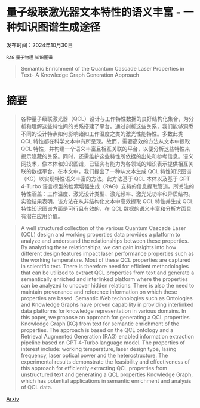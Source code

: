 # 量子级联激光器文本特性的语义丰富 - 一种知识图谱生成途径

发布时间：2024年10月30日

`RAG` `量子物理` `知识图谱`

> Semantic Enrichment of the Quantum Cascade Laser Properties in Text- A Knowledge Graph Generation Approach

# 摘要

> 各种量子级联激光器（QCL）设计与工作特性数据的良好结构化集合，为分析和理解这些特性间的关系搭建了平台。通过剖析这些关系，我们能够洞悉不同的设计特点如何影响诸如工作温度之类的激光性能特性。多数此类 QCL 特性都在科学文本中有所呈现。故而，需要高效的方法从文本中提取 QCL 特性，并构建一个语义丰富且相互关联的平台，以便分析这些特性来揭示隐藏的关系。同时，还需维护这些特性所依据的出处和参考信息。语义网技术，像本体和知识图谱，已证实有能力为各领域的知识表示提供相互关联的数据平台。在本文中，我们提出了一种从文本生成 QCL 特性知识图谱（KG）以实现特性语义丰富的方法。此方法基于 QCL 本体以及基于 GPT 4-Turbo 语言模型的检索增强生成（RAG）支持的信息提取管道。所关注的特性涵盖：工作温度、激光设计类型、激光频率、激光光功率和异质结构。实验结果表明，该方法在从非结构化文本中高效提取 QCL 特性并生成 QCL 特性知识图谱方面是可行且有效的，在 QCL 数据的语义丰富和分析方面具有潜在应用价值。

> A well structured collection of the various Quantum Cascade Laser (QCL) design and working properties data provides a platform to analyze and understand the relationships between these properties. By analyzing these relationships, we can gain insights into how different design features impact laser performance properties such as the working temperature. Most of these QCL properties are captured in scientific text. There is therefore need for efficient methodologies that can be utilized to extract QCL properties from text and generate a semantically enriched and interlinked platform where the properties can be analyzed to uncover hidden relations. There is also the need to maintain provenance and reference information on which these properties are based. Semantic Web technologies such as Ontologies and Knowledge Graphs have proven capability in providing interlinked data platforms for knowledge representation in various domains. In this paper, we propose an approach for generating a QCL properties Knowledge Graph (KG) from text for semantic enrichment of the properties. The approach is based on the QCL ontology and a Retrieval Augmented Generation (RAG) enabled information extraction pipeline based on GPT 4-Turbo language model. The properties of interest include: working temperature, laser design type, lasing frequency, laser optical power and the heterostructure. The experimental results demonstrate the feasibility and effectiveness of this approach for efficiently extracting QCL properties from unstructured text and generating a QCL properties Knowledge Graph, which has potential applications in semantic enrichment and analysis of QCL data.

[Arxiv](https://arxiv.org/abs/2410.22996)